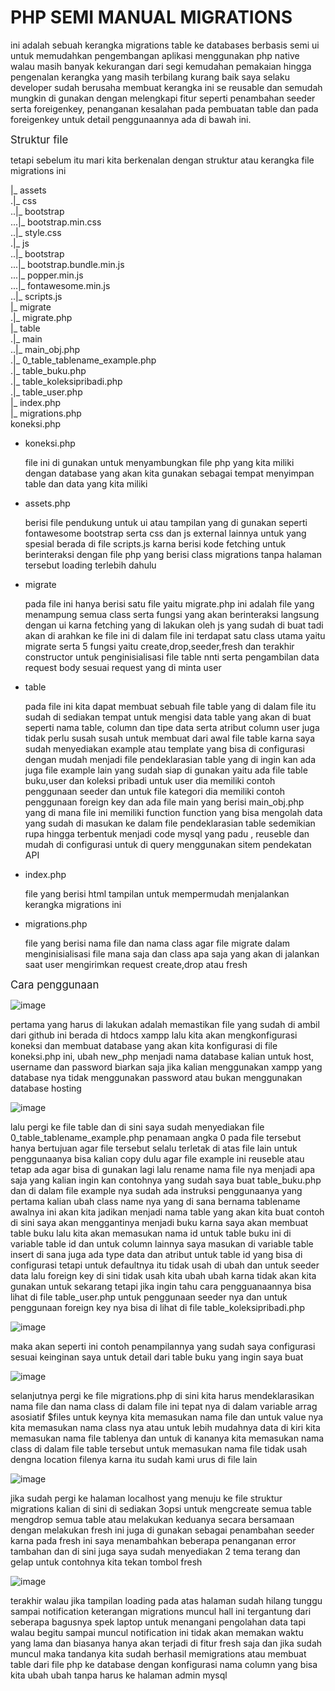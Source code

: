 <h1>PHP SEMI MANUAL MIGRATIONS</h1>
<P>ini adalah sebuah kerangka migrations table ke databases berbasis semi ui untuk memudahkan pengembangan aplikasi menggunakan php native walau masih banyak kekurangan dari segi
kemudahan pemakaian hingga pengenalan kerangka yang masih terbilang kurang baik saya selaku developer sudah berusaha membuat kerangka ini se reusable dan semudah mungkin di gunakan 
dengan melengkapi fitur seperti penambahan seeder serta foreigenkey, penanganan kesalahan pada pembuatan table dan pada foreigenkey untuk detail penggunaannya ada di bawah ini.</P>

<big>Struktur file</big>
<p>tetapi sebelum itu mari kita berkenalan dengan struktur atau kerangka file migrations ini</p>

|_ assets                          
.|_ css <br>
..|_ bootstrap <br>
...|_ bootstrap.min.css <br>
..|_ style.css <br>
.|_ js <br>
..|_ bootstrap <br>
...|_ bootstrap.bundle.min.js <br>
...|_ popper.min.js <br>
...|_ fontawesome.min.js <br>
..|_ scripts.js <br>
|_ migrate <br>
.|_ migrate.php <br>
|_ table <br>
.|_ main <br>
..|_ main_obj.php <br>
.|_ 0_table_tablename_example.php <br>
.|_ table_buku.php <br>
.|_ table_koleksipribadi.php <br>
.|_ table_user.php <br>
|_ index.php <br>
|_ migrations.php <br>
koneksi.php <br>

<ul>
  <li>
    <span>koneksi.php</span>
    <p>file ini di gunakan untuk menyambungkan file php yang kita miliki dengan database yang akan kita gunakan sebagai tempat menyimpan table dan data yang kita miliki</p>
  </li>
  <li>
    <span>assets.php</span>
    <p>berisi file pendukung untuk ui atau tampilan yang di gunakan seperti fontawesome bootstrap serta css dan js external lainnya untuk yang spesial berada di file scripts.js karna berisi kode fetching untuk berinteraksi dengan file php yang berisi class migrations tanpa halaman tersebut loading terlebih dahulu</p>
  </li>
  <li>
    <span>migrate</span>
    <p>pada file ini hanya berisi satu file yaitu migrate.php ini adalah file yang menampung semua class serta fungsi yang akan berinteraksi langsung dengan ui karna fetching yang di lakukan oleh js yang sudah di buat tadi akan di arahkan ke file ini di dalam file ini terdapat satu class utama yaitu migrate serta 5 fungsi yaitu create,drop,seeder,fresh dan terakhir constructor untuk penginisialisasi file table nnti serta pengambilan data request body sesuai request yang di minta user </p>
  </li>
  <li>
    <span>table</span>
    <p>pada file ini kita dapat membuat sebuah file table yang di dalam file itu sudah di sediakan tempat untuk mengisi data table yang akan di buat seperti nama table, column dan tipe data serta atribut column user juga tidak perlu susah susah untuk membuat dari awal file table karna saya sudah menyediakan example atau template yang bisa di configurasi dengan mudah menjadi file pendeklarasian table yang di ingin kan ada juga file example lain yang sudah siap di gunakan yaitu ada file table buku,user dan koleksi pribadi untuk user dia memiliki contoh penggunaan seeder dan untuk file kategori dia memiliki contoh penggunaan foreign key dan ada file main yang berisi main_obj.php yang di mana file ini memiliki function function yang bisa mengolah data yang sudah di masukan ke dalam file pendeklarasian table sedemikian rupa hingga terbentuk menjadi code mysql yang padu , reuseble dan mudah di configurasi untuk di query menggunakan sitem pendekatan API </p>
  </li>
  <li>
    <span>index.php</span>
    <p>file yang berisi html tampilan untuk mempermudah menjalankan kerangka migrations ini </p>
  </li>
  <li>
    <span>migrations.php</span>
    <p>file yang berisi nama file dan nama class agar file migrate dalam menginisialisasi file mana saja dan class apa saja yang akan di jalankan saat user mengirimkan request create,drop atau fresh </p>
  </li>
</ul>

<big>Cara penggunaan</big>

![image](https://github.com/nurdiansyahagung10/php_semi_manual_migrations/assets/89456852/291ae8d4-61fe-4f9c-a2c2-c3e51141da9a)

<p>pertama yang harus di lakukan adalah memastikan file yang sudah di ambil dari github ini berada di htdocs xampp lalu kita akan mengkonfigurasi koneksi dan membuat database yang akan kita konfigurasi di file koneksi.php ini, ubah new_php menjadi nama database kalian untuk host, username dan password biarkan saja jika kalian menggunakan xampp yang database nya tidak menggunakan password atau bukan menggunakan database hosting</p>

![image](https://github.com/nurdiansyahagung10/php_semi_manual_migrations/assets/89456852/1b1e2d74-2ff1-45d0-bc94-904df3748c0e)

<p>lalu pergi ke file table dan di sini  saya sudah menyediakan file 0_table_tablename_example.php penamaan angka 0 pada file tersebut hanya bertujuan agar file tersebut selalu terletak di atas file lain untuk penggunaanya bisa kalian copy dulu agar file example ini reuseble atau tetap ada agar bisa di gunakan lagi lalu rename nama file nya menjadi apa saja yang kalian ingin kan contohnya yang sudah saya buat table_buku.php dan di dalam file example nya sudah ada instruksi penggunaanya yang pertama kalian ubah class name nya yang di sana bernama tablename awalnya ini akan kita jadikan menjadi nama table yang akan kita buat contoh di sini saya akan menggantinya menjadi buku karna saya akan membuat table buku lalu kita akan memasukan nama id untuk table buku ini di variable table id dan untuk column lainnya saya masukan di variable table insert di sana juga ada type data dan atribut untuk table id yang bisa di configurasi tetapi untuk defaultnya itu tidak usah di ubah dan untuk seeder data lalu foreign key di sini tidak usah kita ubah ubah karna tidak akan kita gunakan untuk sekarang tetapi jika ingin tahu cara pengguanaannya bisa lihat di file table_user.php untuk penggunaan seeder nya dan untuk penggunaan foreign key nya bisa di lihat di file table_koleksipribadi.php</p>

![image](https://github.com/nurdiansyahagung10/php_semi_manual_migrations/assets/89456852/cb89b1a8-f7f4-4f7f-9fc3-9211b2b1c3fd)

<p>maka akan seperti ini contoh penampilannya yang sudah saya configurasi sesuai keinginan saya untuk detail dari table buku yang ingin saya buat</p>

![image](https://github.com/nurdiansyahagung10/php_semi_manual_migrations/assets/89456852/afeaae56-df76-4d03-ba39-c0293c01b0a4)

<p>selanjutnya pergi ke file migrations.php di sini kita harus mendeklarasikan nama file dan nama class di dalam file ini tepat nya di dalam variable arrag asosiatif $files untuk keynya kita memasukan nama file dan untuk value nya kita memasukan nama class nya atau untuk lebih mudahnya data di kiri kita memasukan nama file tablenya dan untuk di kananya kita memasukan nama class di dalam file table tersebut untuk memasukan nama file tidak usah dengna location filenya karna itu sudah kami urus di file lain </p>

![image](https://github.com/nurdiansyahagung10/php_semi_manual_migrations/assets/89456852/22eec5e4-6437-4bd6-9f3e-e9d6b22fa9a0)

<p>jika sudah pergi ke halaman localhost yang menuju ke file struktur migrations kalian di sini di sediakan 3opsi untuk mengcreate semua table mengdrop semua table atau melakukan keduanya secara bersamaan dengan melakukan fresh ini juga di gunakan sebagai penambahan seeder karna pada fresh ini saya menambahkan beberapa penanganan error tambahan dan di sini juga saya sudah menyediakan 2 tema terang dan gelap untuk contohnya kita tekan tombol fresh</p>

![image](https://github.com/nurdiansyahagung10/php_semi_manual_migrations/assets/89456852/cbe6a980-117d-484e-81f9-8b3b537f5b9c)

<P>terakhir walau jika tampilan loading pada atas halaman sudah hilang tunggu sampai notification keterangan migrations muncul hall ini tergantung dari seberapa bagusnya spek laptop untuk menangani pengolahan data tapi walau begitu sampai muncul notification ini tidak akan memakan waktu yang lama dan biasanya hanya akan terjadi di fitur fresh saja dan jika sudah muncul maka tandanya kita sudah berhasil memigrations atau membuat table dari file php ke database dengan konfigurasi nama column yang bisa kita ubah ubah tanpa harus ke halaman admin mysql</P>
